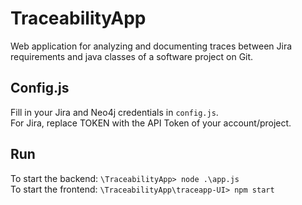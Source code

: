 # TraceabilityApp
Web application for analyzing and documenting traces between Jira requirements and 
java classes of a software project on Git.

## Config.js
Fill in your Jira and Neo4j credentials in `config.js`. <br>
For Jira, replace TOKEN with the API Token of your account/project.

## Run
To start the backend: `\TraceabilityApp> node .\app.js` <br>
To start the frontend: `\TraceabilityApp\traceapp-UI> npm start`
